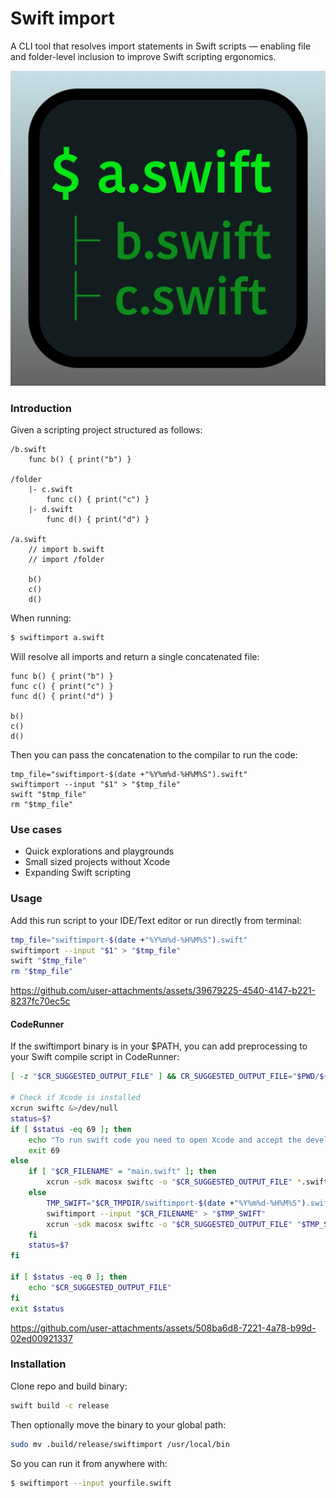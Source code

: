 # Swift import

A CLI tool that resolves import statements in Swift scripts — enabling file and folder-level inclusion to improve Swift scripting ergonomics.

![](img.png)

### Introduction

Given a scripting project structured as follows:

```
/b.swift
    func b() { print("b") }

/folder
    |- c.swift
        func c() { print("c") }
    |- d.swift
        func d() { print("d") }
    
/a.swift
    // import b.swift
    // import /folder
    
    b()
    c()
    d()
```

When running:

```bash
$ swiftimport a.swift 
```

Will resolve all imports and return a single concatenated file:

```
func b() { print("b") }
func c() { print("c") }
func d() { print("d") }

b()
c()
d()
```

Then you can pass the concatenation to the compilar to run the code:

```
tmp_file="swiftimport-$(date +"%Y%m%d-%H%M%S").swift"
swiftimport --input "$1" > "$tmp_file"
swift "$tmp_file"
rm "$tmp_file"
```

### Use cases

- Quick explorations and playgrounds
- Small sized projects without Xcode
- Expanding Swift scripting

### Usage

Add this run script to your IDE/Text editor or run directly from terminal:

```bash
tmp_file="swiftimport-$(date +"%Y%m%d-%H%M%S").swift"
swiftimport --input "$1" > "$tmp_file"
swift "$tmp_file"
rm "$tmp_file"
```



https://github.com/user-attachments/assets/39679225-4540-4147-b221-8237fc70ec5c



#### CodeRunner

If the swiftimport binary is in your $PATH, you can add preprocessing to your Swift compile script in CodeRunner:

```bash
[ -z "$CR_SUGGESTED_OUTPUT_FILE" ] && CR_SUGGESTED_OUTPUT_FILE="$PWD/${CR_FILENAME%.*}"

# Check if Xcode is installed
xcrun swiftc &>/dev/null
status=$?
if [ $status -eq 69 ]; then
    echo "To run swift code you need to open Xcode and accept the developer license agreement."
    exit 69
else
    if [ "$CR_FILENAME" = "main.swift" ]; then
        xcrun -sdk macosx swiftc -o "$CR_SUGGESTED_OUTPUT_FILE" *.swift "${@:1}" ${CR_DEBUGGING:+-g}
    else
        TMP_SWIFT="$CR_TMPDIR/swiftimport-$(date +"%Y%m%d-%H%M%S").swift"
        swiftimport --input "$CR_FILENAME" > "$TMP_SWIFT"
        xcrun -sdk macosx swiftc -o "$CR_SUGGESTED_OUTPUT_FILE" "$TMP_SWIFT" "${@:1}" ${CR_DEBUGGING:+-g}
    fi
    status=$?
fi

if [ $status -eq 0 ]; then
    echo "$CR_SUGGESTED_OUTPUT_FILE"
fi
exit $status
```



https://github.com/user-attachments/assets/508ba6d8-7221-4a78-b99d-02ed00921337



### Installation

Clone repo and build binary:

```bash
swift build -c release
```

Then optionally move the binary to your global path:

```bash
sudo mv .build/release/swiftimport /usr/local/bin
```
So you can run it from anywhere with:

```bash
$ swiftimport --input yourfile.swift
```
